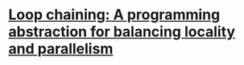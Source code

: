 # [Loop chaining: A programming abstraction for balancing locality and parallelism](https://www.researchgate.net/profile/Christopher-Krieger/publication/235614401_Loop_Chaining_A_Programming_Abstraction_For_Balancing_Locality_and_Parallelism/links/5905d2f2a6fdccd580d305a8/Loop-Chaining-A-Programming-Abstraction-For-Balancing-Locality-and-Parallelism.pdf)
